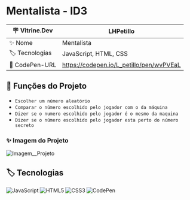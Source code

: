 # Mentalista - ID3

| 🪧 Vitrine.Dev |  LHPetillo   |
| -------------  | --- |
| ✨ Nome        | Mentalista 
| 🏷️ Tecnologias | JavaScript, HTML, CSS
| 🚀 CodePen-URL         | https://codepen.io/L_petillo/pen/wvPVEaL

## 🔨 Funções do Projeto

- ``Escolher um número aleatório``
- ``Comparar o número escolhido pelo jogador com o da máquina``
- ``Dizer se o numero escolhido pelo jogador é o mesmo da maquina ``
- ``Dizer se o número escolhido pelo jogador esta perto do número secreto ``

### ✨ Imagem do Projeto

![Imagem__Projeto](https://live.staticflickr.com/65535/52246360104_75579da9d7_b.jpg)

## 🏷️ Tecnologias 

![JavaScript](https://img.shields.io/badge/JavaScript-323330?style=for-the-badge&logo=javascript&logoColor=F7DF1E)
![HTML5](https://img.shields.io/badge/HTML5-E34F26?style=for-the-badge&logo=html5&logoColor=white)
![CSS3](https://img.shields.io/badge/CSS3-1572B6?style=for-the-badge&logo=css3&logoColor=white)
![CodePen](https://camo.githubusercontent.com/9df883a0044327811502d49027e8bdcce09f89266caef16cbaeaf7cf96659977/68747470733a2f2f696d672e736869656c64732e696f2f62616467652f436f646570656e2d3030303030303f7374796c653d666f722d7468652d6261646765266c6f676f3d636f646570656e266c6f676f436f6c6f723d7768697465)
